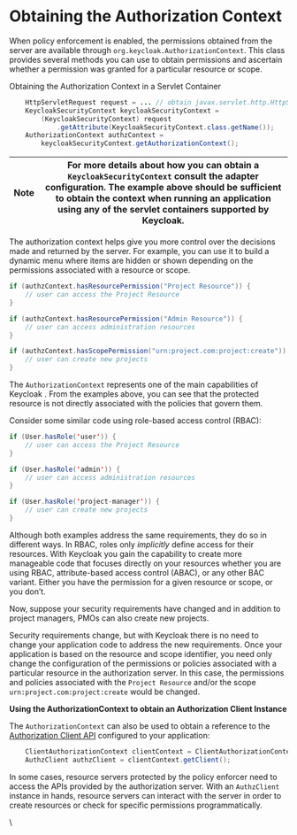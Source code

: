 # Obtaining the Authorization Context

When policy enforcement is enabled, the permissions obtained from the server are available through `org.keycloak.AuthorizationContext`. This class provides several methods you can use to obtain permissions and ascertain whether a permission was granted for a particular resource or scope.

Obtaining the Authorization Context in a Servlet Container

```java
    HttpServletRequest request = ... // obtain javax.servlet.http.HttpServletRequest
    KeycloakSecurityContext keycloakSecurityContext =
        (KeycloakSecurityContext) request
            .getAttribute(KeycloakSecurityContext.class.getName());
    AuthorizationContext authzContext =
        keycloakSecurityContext.getAuthorizationContext();
```

| Note | For more details about how you can obtain a `KeycloakSecurityContext` consult the adapter configuration. The example above should be sufficient to obtain the context when running an application using any of the servlet containers supported by Keycloak. |
| ---- | ------------------------------------------------------------------------------------------------------------------------------------------------------------------------------------------------------------------------------------------------------------ |

The authorization context helps give you more control over the decisions made and returned by the server. For example, you can use it to build a dynamic menu where items are hidden or shown depending on the permissions associated with a resource or scope.

```java
if (authzContext.hasResourcePermission("Project Resource")) {
    // user can access the Project Resource
}

if (authzContext.hasResourcePermission("Admin Resource")) {
    // user can access administration resources
}

if (authzContext.hasScopePermission("urn:project.com:project:create")) {
    // user can create new projects
}
```

The `AuthorizationContext` represents one of the main capabilities of Keycloak . From the examples above, you can see that the protected resource is not directly associated with the policies that govern them.

Consider some similar code using role-based access control (RBAC):

```java
if (User.hasRole('user')) {
    // user can access the Project Resource
}

if (User.hasRole('admin')) {
    // user can access administration resources
}

if (User.hasRole('project-manager')) {
    // user can create new projects
}
```

Although both examples address the same requirements, they do so in different ways. In RBAC, roles only _implicitly_ define access for their resources. With Keycloak you gain the capability to create more manageable code that focuses directly on your resources whether you are using RBAC, attribute-based access control (ABAC), or any other BAC variant. Either you have the permission for a given resource or scope, or you don’t.

Now, suppose your security requirements have changed and in addition to project managers, PMOs can also create new projects.

Security requirements change, but with Keycloak there is no need to change your application code to address the new requirements. Once your application is based on the resource and scope identifier, you need only change the configuration of the permissions or policies associated with a particular resource in the authorization server. In this case, the permissions and policies associated with the `Project Resource` and/or the scope `urn:project.com:project:create` would be changed.

**Using the AuthorizationContext to obtain an Authorization Client Instance**

The `AuthorizationContext` can also be used to obtain a reference to the [Authorization Client API](https://wjw465150.gitbooks.io/keycloak-documentation/content/authorization\_services/topics/service/client-api.html#\_service\_client\_api) configured to your application:

```java
    ClientAuthorizationContext clientContext = ClientAuthorizationContext.class.cast(authzContext);
    AuthzClient authzClient = clientContext.getClient();
```

In some cases, resource servers protected by the policy enforcer need to access the APIs provided by the authorization server. With an `AuthzClient` instance in hands, resource servers can interact with the server in order to create resources or check for specific permissions programmatically.

\

